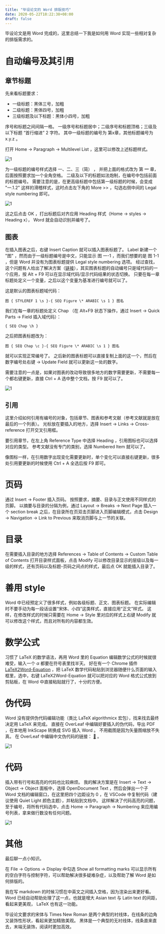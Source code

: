 ```yaml
---
title: "毕设论文的 Word 排版技巧"
date: 2020-05-22T18:22:38+08:00
draft: false
---
```


毕设论文是用 Word 完成的，这里总结一下我是如何用 Word 实现一些相对复杂的排版需求的。

# 自动编号及其引用

## 章节标题

先来看标题要求：

* 一级标题：黑体三号，加粗
* 二级标题：黑体四号，加粗
* 三级标题及以下标题：黑体小四号，加粗

序号和标题之间间隔一格。 一级序号和标题居中；二级序号和标题顶格；三级及以下标题 “首行缩进” 2 字符。 其中一级标题的编号为 第x章，其他标题编号为 x.y.z 。

打开 Home -> Paragraph -> Multilevel List ，这里可以修改上述标题样式。

![1](./multilevel-list.png)

为一级标题的编号样式选择 一、二、三（简） ， 并把上面的格式改为 第 __一__ 章，后面按照要求加一个全角空格。 二级及以下的标题如法炮制，在编号中包括前面的标题编号。 需要注意的是，在更高级标题中包括第一级标题的时候，会变成 "一.1.2" 这样的滑稽样式，这时点击左下角的 More >> ，勾选右侧中间的 Legal style numbering 即可。

![1](./legal-style-numbering.png)

这之后点击 OK ，打出标题后对齐应用 Heading 样式（Home -> styles -> Heading x）， Word 就会自动识别并编号了。

## 图表

在插入图表之后，右键 Insert Caption 就可以插入图表标题了。 Label 新建一个 "图" ，然而由于一级标题编号是中文，只能显示 图 一-1 ，而我们想要的是 图 1-1 ，但是 Word 并没有为图表标题提供 Legal style numbering 选项。 经过查找，这个问题有人给出了解决方案（[链接](https://superuser.com/questions/863715/in-ms-word-how-can-i-make-caption-of-an-image-like-2-1-instead-of-ii-1-if-h
)），其实图表标题的自动编号只是域代码的一个应用，按 Alt + F9 可以在显示域代码/显示代码结果的状态切换。 只要在每一章标题处定义一个变量，之后以这个变量为基准进行编号就可以了。

这是默认的图表标题域代码：

```word
图 { STYLEREF 1 \s }-{ SEQ Figure \* ARABIC \s 1 } 图名
```

我们在每一章的标题处定义 Chap （在 Alt+F9 状态下操作，通过 Insert -> Quick Parts -> Field 插入域代码）：

```word
{ SEQ Chap \h }
```

之后把图表标题改为：

```word
图 { SEQ Chap \c }-{ SEQ Figure \* ARABIC \s 1 } 图名
```

就可以实现正常编号了。 之后新的图表标题可以直接复制上面的这一个，然后在数字编号处右键 -> Update Field 就可以更新这一处的数字。

需要注意的一点是，如果对图表的改动导致很多地方的数字需要更新，不需要每一个都右键更新，直接 Ctrl + A 选中整个文档，按 F9 就可以了。

![1](./field-code.png)

## 引用

这里介绍如何引用有编号的对象，包括章节、图表和参考文献（参考文献就是放在最后的一个列表）。 光标放在要插入的地方，选择 Insert -> Links -> Cross-reference 打开交叉引用框。

要引用章节，在左上角 Reference Type 中选择 Heading ，引用图标也可以选择对应的类型。 参考文献没有专门的类别，选择 Numbered Item 就可以了。

像图标一样，在引用数字出现变化需要更新时，单个变化可以直接右键更新，很多处引用要更新的时候使用 Ctrl + A 全选后按 F9 即可。

# 页码

通过 Insert -> Footer 插入页码。 按照要求，摘要、目录与正文使用不同样式的页脚。 以摘要与目录的分隔为例，通过 Layout -> Breaks -> Next Page 插入一个 section break 之后，在目录所在页双击页脚进入页脚编辑模式，点击 Design -> Navigation -> Link to Previous 来取消页脚与上一节的关联。

# 目录

在需要插入目录的地方选择 References -> Table of Contents -> Custom Table of Contents 打开目录样式面板，点击 Modify 可以修改目录显示的层级以及每一级的样式，还有页码以及标题-页码之间点的样式，最后点 OK 就能插入目录了。

# 善用 style

Word 中已经预定义了很多样式，例如各级标题、正文、图表标题。 在实际编辑时不要手动为每一段话设置“宋体、小四”这类样式，直接应用“正文”样式。 这样，在修改样式的时候只需要在 Home -> Style 里对应的样式上右键 Modify 就可以修改这个样式，而且对所有的内容都生效。

# 数学公式

习惯了 LaTeX 的数学语法，再用 Word 里的 Equation 编辑数学公式的时候就很难受，输入一个 $\alpha$ 都要在符号表里找半天。 好在有一个 Chrome 插件 [LaTeX2Word-Equation](https://chrome.google.com/webstore/detail/latex2word-equation/oicdodhdflfciojjhbhnhpeenbpfipfg) ，把 LaTeX 数学代码粘贴到浏览器随便什么页面的输入框里，选中，右键 LaTeX2Word-Equation 就可以把对应的 Word 格式公式放到剪贴板，在 Word 中直接粘贴就行了，十分的方便。

# 伪代码

Word 没有提供伪代码编辑功能（类比 LaTeX algorithmicx 宏包），找来找去最终决定用 LaTeX 来完成。 直接在 OverLeaf 中编辑好要插入的伪代码，导出 PDF ，在本地用 InkScape 转换成 SVG 插入 Word 。 不用截图是因为矢量图缩放不失真。 在 OverLeaf 中编辑中文伪代码的链接： [🔗](https://www.overleaf.com/read/vdgjkddvzscm) 。

![1](./pseudo-code.png)

# 代码

插入带有行号和高亮的代码也比较麻烦。 我的解决方案是在 Insert -> Text -> Object -> Object 面板中，选择 OpenDocument Text ，然后会弹出一个子 Word 文档的编辑窗口，在这里把四个边距设为 0 ，在 VSCode 中复制代码（建议使用 Quiet Light 颜色主题），并粘贴到文档中。 这样解决了代码高亮的问题，至于编号，将所有代码选中，点击 Home -> Paragraph -> Numbering 来应用编号列表，拿来做行数没有任何问题。

![1](./code.png)

# 其他

最后聊一点小知识。

在 File -> Options -> Display 中勾选 Show all formatting marks 可以显示所有的空白字符与控制字符，可以帮助解决很多疑难杂症，以及帮助了解 Word 是如何排版的。

我在写 markdown 的时候习惯在中英文之间插入空格，因为渲染出来更好看。 Word 已经自动帮助处理了这一点，也就是增大 Asian text 与 Latin text 的间距，看起来更美观， LaTeX 也有这一功能。

毕设论文要求的宋体与 Times New Roman 是两个典型的衬线体，在线条的边角又装饰性形状，看起来更加精致美观。 黑体是一个典型的无衬线体，线条直来直去，末端无装饰，阅读时更加高效。
